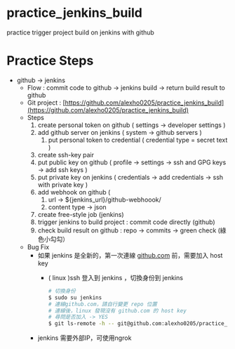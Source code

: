 # practice_jenkins_build
practice trigger project build on jenkins with github

# Practice Steps
- github → jenkins
    - Flow : commit code to github → jenkins build → return build result to github
    - Git project : [https://github.com/alexho0205/practice_jenkins_build](https://github.com/alexho0205/practice_jenkins_build)
    - Steps
        1. create personal token on github ( settings → developer settings )
        2. add github server on  jenkins ( system → github servers )
            1. put personal token to credential ( credential type = secret text )
        3. create ssh-key pair
        4. put public key on github ( profile → settings → ssh and GPG keys → add ssh keys )
        5. put private key on jenkins ( credentials → add credentials → ssh with private key )
        6. add webhook on github ( 
            1. url → ${jenkins_url}/github-webhoook/
            2. content type → json
        7. create free-style job (jenkins)
        8. trigger jenkins to build project : commit code directly (github)
        9. check build result on github : repo -> commits -> green check (綠色小勾勾）
    - Bug Fix
        - 如果 jenkins  是全新的，第一次連線 [github.com](http://github.com) 前，需要加入 host key
            - ( linux )ssh 登入到 jenkins ，切換身份到 jenkins
                
                ```bash
                # 切換身份
                $ sudo su jenkins
                # 連線github.com，請自行變更 repo 位置
                # 連線後，linux 發現沒有 github.com 的 host key
                # 尋問是否加入 -> YES
                $ git ls-remote -h -- git@github.com:alexho0205/practice_jenkins_build.git HEAD
                ```
        - jenkins 需要外部IP，可使用ngrok
